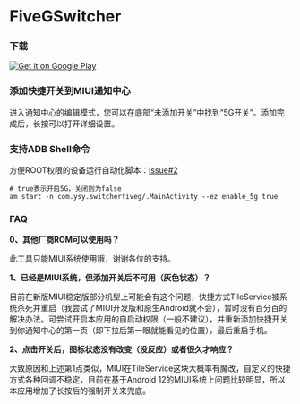 # FiveGSwitcher

### 下载

<a href='https://play.google.com/store/apps/details?id=com.ysy.switcherfiveg&pcampaignid=pcampaignidMKT-Other-global-all-co-prtnr-py-PartBadge-Mar2515-1'><img alt='Get it on Google Play' src='https://raw.githubusercontent.com/ysy950803/FiveGSwitcher/master-3/google-play-badge.png'/></a>

### 添加快捷开关到MIUI通知中心

进入通知中心的编辑模式，您可以在底部“未添加开关”中找到“5G开关”。添加完成后，长按可以打开详细设置。

### 支持ADB Shell命令

方便ROOT权限的设备运行自动化脚本：[issue#2](https://github.com/ysy950803/FiveGSwitcher/issues/2)

```shell
# true表示开启5G，关闭则为false
am start -n com.ysy.switcherfiveg/.MainActivity --ez enable_5g true
```

### FAQ

**0、其他厂商ROM可以使用吗？**

此工具只能MIUI系统使用哦，谢谢各位的支持。

**1、已经是MIUI系统，但添加开关后不可用（灰色状态）？**

目前在新版MIUI稳定版部分机型上可能会有这个问题，快捷方式TileService被系统杀死并重启（我尝试了MIUI开发版和原生Android就不会），暂时没有百分百的解决办法。可尝试开启本应用的自启动权限（一般不建议），并重新添加快捷开关到你通知中心的第一页（即下拉后第一眼就能看见的位置），最后重启手机。

**2、点击开关后，图标状态没有改变（没反应）或者很久才响应？**

大致原因和上述第1点类似，MIUI在TileService这块大概率有魔改，自定义的快捷方式各种回调不稳定，目前在基于Android 12的MIUI系统上问题比较明显，所以本应用增加了长按后的强制开关来兜底。
